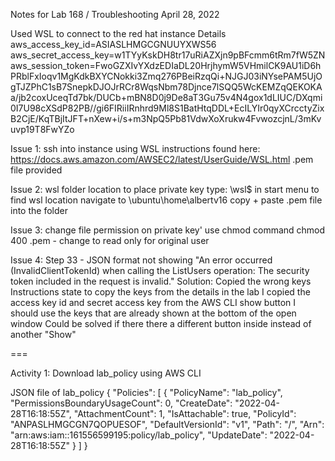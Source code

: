 Notes for Lab 168 / Troubleshooting
April 28, 2022

Used WSL to connect to the red hat instance
Details
aws_access_key_id=ASIASLHMGCGNUUYXWS56
aws_secret_access_key=w1TYyKskDH8tr17uRiAZXjn9pBFcmm6tRm7fW5ZN
aws_session_token=FwoGZXIvYXdzEDIaDL20HrjhymW5VHmilCK9AU1iD6hPRblFxIoqv1MgKdkBXYCNokki3Zmq276PBeiRzqQi+NJGJ03iNYsePAM5UjOgTJZPhC1sB7SnepkDJOJrRCr8WqsNbm78Djnce7lSQQ5WcKEMZqQEKOKAa/jb2coxUceqTd7bk/DUCb+mBN8D0j9De8aT3Gu75v4N4gox1dLIUC/DXqmi0I7U98cXSdP82PB//gi6FIRiiIRnhrd9Ml8S1BatHtqDDL+EcILYIr0qyXCrcctyZixB2CjE/KqTBjItJFT+nXew+i/s+m3NpQ5Pb81VdwXoXrukw4FvwozcjnL/3mKvuvp19T8FwYZo

Issue 1: ssh into instance using WSL
    instructions found here: https://docs.aws.amazon.com/AWSEC2/latest/UserGuide/WSL.html
    .pem file provided


Issue 2: wsl folder location to place private key
    type: \\wsl$ in start menu to find wsl location
    navigate to \ubuntu\home\albertv16
    copy + paste .pem file into the folder

Issue 3: change file permission on private key'
    use chmod command
    chmod 400 .pem - change to read only for original user

Issue 4: Step 33 - JSON format not showing
    "An error occurred (InvalidClientTokenId) when calling the ListUsers operation: The security token included in the request is invalid."
    Solution: Copied the wrong keys
        Instructions state to copy the keys from the details in the lab
        I copied the access key id and secret access key from the AWS CLI show button
        I should use the keys that are already shown at the bottom of the open window
        Could be solved if there there a different button inside instead of another "Show"

===

Activity 1: Download lab_policy using AWS CLI

JSON file of lab_policy
{
    "Policies": [
        {
            "PolicyName": "lab_policy",
            "PermissionsBoundaryUsageCount": 0,
            "CreateDate": "2022-04-28T16:18:55Z",
            "AttachmentCount": 1,
            "IsAttachable": true,
            "PolicyId": "ANPASLHMGCGN7QOPUESOF",
            "DefaultVersionId": "v1",
            "Path": "/",
            "Arn": "arn:aws:iam::161556599195:policy/lab_policy",
            "UpdateDate": "2022-04-28T16:18:55Z"
        }
    ]
}